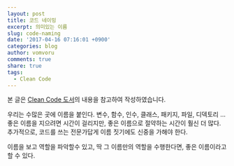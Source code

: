```yaml
---
layout: post
title: 코드 네이밍
excerpt: 의미있는 이름
slug: code-naming
date: '2017-04-16 07:16:01 +0900'
categories: blog
author: vomvoru
comments: true
share: true
tags:
  - Clean Code
---
```

본 글은 [Clean Code 도서][1]의 내용을 참고하여 작성하였습니다.

우리는 수많은 곳에 이름을 붙인다. 변수, 함수, 인수, 클래스, 패키지, 파일, 디덱토리 ...
좋은 이름을 지으려면 시간이 걸리지만, 좋은 이름으로 절약하는 시간이 훨신 더 많다.
추가적으로, 코드를 쓰는 전문가답게 이름 짓기에도 신중을 가해야 한다.

이름을 보고 역할을 파악할수 있고, 딱 그 이름만의 역할을 수행한다면, 좋은 이름이라고 할 수 있다.



[1]: http://www.insightbook.co.kr/%EB%8F%84%EC%84%9C-%EB%AA%A9%EB%A1%9D/ppp-%EC%8B%9C%EB%A6%AC%EC%A6%88/%ED%81%B4%EB%A6%B0%EC%BD%94%EB%93%9C "Clean Code"
